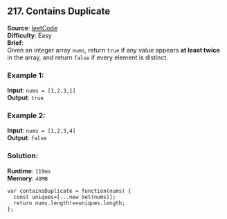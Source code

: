 ## 217. Contains Duplicate

**Source**: [leetCode](https://leetcode.com/problems/contains-duplicate/)  
**Difficulty**: Easy   
**Brief**:     
Given an integer array ``nums``, return ``true`` if any value appears **at least twice** in the array, and return ``false`` if every element is distinct.   

### Example 1:
**Input**: ``nums = [1,2,3,1]``   
**Output**: ``true``   

### Example 2:
**Input**: ``nums = [1,2,3,4]``   
**Output**: ``false``    

### Solution:
**Runtime**: ``119ms``  
**Memory**: ``48MB``   
```
var containsDuplicate = function(nums) {
  const uniques=[...new Set(nums)];
  return nums.length!==uniques.length;
};
```

